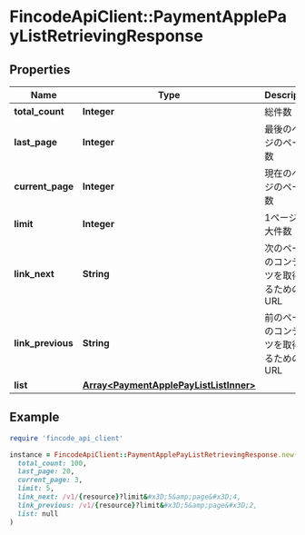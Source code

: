 # FincodeApiClient::PaymentApplePayListRetrievingResponse

## Properties

| Name | Type | Description | Notes |
| ---- | ---- | ----------- | ----- |
| **total_count** | **Integer** | 総件数 | [optional] |
| **last_page** | **Integer** | 最後のページのページ数 | [optional] |
| **current_page** | **Integer** | 現在のページのページ数 | [optional] |
| **limit** | **Integer** | 1ページの最大件数 | [optional] |
| **link_next** | **String** | 次のページのコンテンツを取得するためのURL | [optional] |
| **link_previous** | **String** | 前のページのコンテンツを取得するためのURL | [optional] |
| **list** | [**Array&lt;PaymentApplePayListListInner&gt;**](PaymentApplePayListListInner.md) |  | [optional] |

## Example

```ruby
require 'fincode_api_client'

instance = FincodeApiClient::PaymentApplePayListRetrievingResponse.new(
  total_count: 100,
  last_page: 20,
  current_page: 3,
  limit: 5,
  link_next: /v1/{resource}?limit&#x3D;5&amp;page&#x3D;4,
  link_previous: /v1/{resource}?limit&#x3D;5&amp;page&#x3D;2,
  list: null
)
```

